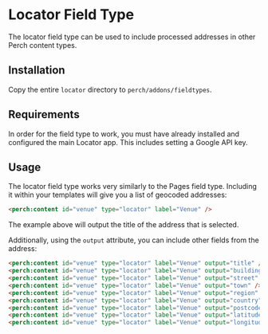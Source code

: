 # Locator Field Type

The locator field type can be used to include processed addresses in other Perch content types.

## Installation

Copy the entire `locator` directory to `perch/addons/fieldtypes`.

## Requirements

In order for the field type to work, you must have already installed and configured the main Locator app. This includes setting a Google API key.

## Usage

The locator field type works very similarly to the Pages field type. Including it within your templates will give you a list of geocoded addresses:

```html
<perch:content id="venue" type="locator" label="Venue" />
```
The example above will output the title of the address that is selected.

Additionally, using the `output` attribute, you can include other fields from the address:

```html
<perch:content id="venue" type="locator" label="Venue" output="title" />
<perch:content id="venue" type="locator" label="Venue" output="building" />
<perch:content id="venue" type="locator" label="Venue" output="street" />
<perch:content id="venue" type="locator" label="Venue" output="town" />
<perch:content id="venue" type="locator" label="Venue" output="region" />
<perch:content id="venue" type="locator" label="Venue" output="country" />
<perch:content id="venue" type="locator" label="Venue" output="postcode" />
<perch:content id="venue" type="locator" label="Venue" output="latitude" />
<perch:content id="venue" type="locator" label="Venue" output="longitude" />
```